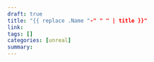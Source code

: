 ```yaml
---
draft: true
title: "{{ replace .Name "-" " " | title }}"
link:
tags: []
categories: [unreal]
summary:
---
```


